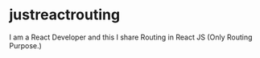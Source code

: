 # justreactrouting
I am a React Developer and this I share Routing in React JS (Only Routing Purpose.)
